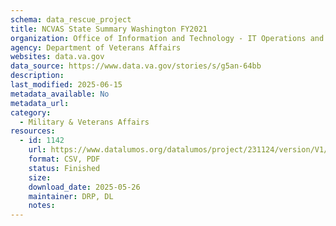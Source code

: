 ```yaml
---
schema: data_rescue_project 
title: NCVAS State Summary Washington FY2021
organization: Office of Information and Technology - IT Operations and Services (ITOPS)
agency: Department of Veterans Affairs
websites: data.va.gov
data_source: https://www.data.va.gov/stories/s/g5an-64bb
description: 
last_modified: 2025-06-15
metadata_available: No
metadata_url: 
category:
  - Military & Veterans Affairs 
resources:
  - id: 1142
    url: https://www.datalumos.org/datalumos/project/231124/version/V1/view
    format: CSV, PDF
    status: Finished
    size: 
    download_date: 2025-05-26
    maintainer: DRP, DL
    notes: 
---
```

